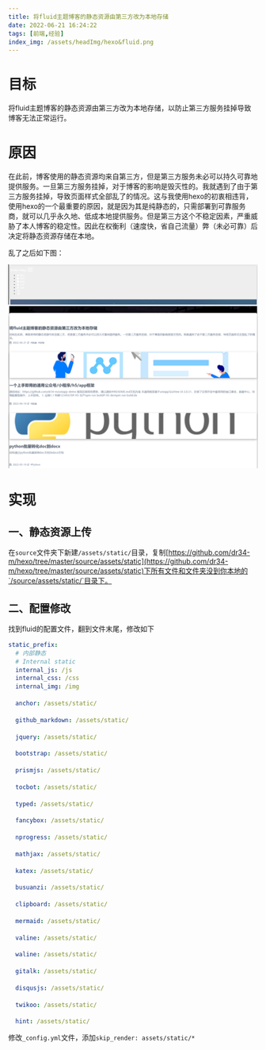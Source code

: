 ```yaml
---
title: 将fluid主题博客的静态资源由第三方改为本地存储
date: 2022-06-21 16:24:22
tags: [前端,经验]
index_img: /assets/headImg/hexo&fluid.png
---
```


# 目标

将fluid主题博客的静态资源由第三方改为本地存储，以防止第三方服务挂掉导致博客无法正常运行。

<!--more-->

# 原因

在此前，博客使用的静态资源均来自第三方，但是第三方服务未必可以持久可靠地提供服务。一旦第三方服务挂掉，对于博客的影响是毁灭性的。我就遇到了由于第三方服务挂掉，导致页面样式全部乱了的情况。这与我使用hexo的初衷相违背，使用hexo的一个最重要的原因，就是因为其是纯静态的，只需部署到可靠服务商，就可以几乎永久地、低成本地提供服务。但是第三方这个不稳定因素，严重威胁了本人博客的稳定性。因此在权衡利（速度快，省自己流量）弊（未必可靠）后决定将静态资源存储在本地。

乱了之后如下图：

![image-20220621163733835](newpost-44/image-20220621163733835.png)
![image-20220621163748466](newpost-44/image-20220621163748466.png)

# 实现

## 一、静态资源上传

在`source`文件夹下新建`/assets/static/`目录，复制[https://github.com/dr34-m/hexo/tree/master/source/assets/static](https://github.com/dr34-m/hexo/tree/master/source/assets/static)下所有文件和文件夹没到你本地的`/source/assets/static/`目录下。

## 二、配置修改

找到fluid的配置文件，翻到文件末尾，修改如下

```yml
static_prefix:
  # 内部静态
  # Internal static
  internal_js: /js
  internal_css: /css
  internal_img: /img

  anchor: /assets/static/

  github_markdown: /assets/static/

  jquery: /assets/static/

  bootstrap: /assets/static/

  prismjs: /assets/static/

  tocbot: /assets/static/

  typed: /assets/static/

  fancybox: /assets/static/

  nprogress: /assets/static/

  mathjax: /assets/static/

  katex: /assets/static/

  busuanzi: /assets/static/

  clipboard: /assets/static/

  mermaid: /assets/static/

  valine: /assets/static/

  waline: /assets/static/

  gitalk: /assets/static/

  disqusjs: /assets/static/

  twikoo: /assets/static/

  hint: /assets/static/
```

修改`_config.yml`文件，添加`skip_render: assets/static/*`